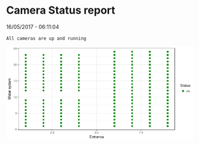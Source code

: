 Camera Status report
================
16/05/2017 - 06:11:04

    All cameras are up and running

![](camreport_files/figure-markdown_github/unnamed-chunk-2-1.png)
